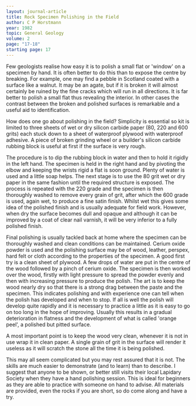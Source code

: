 ```yaml
---
layout: journal-article
title: Rock Specimen Polishing in the Field
author: C P Horstmann
year: 1982
topic: General Geology
volume: 2
page: "17-18"
starting page: 17
---
```

Few geologists realise how easy it is to polish a small flat or 'window' on a specimen by hand. It is often better to do this than to expose the centre by breaking. For example, one may find a pebble in Scotland coated with a surface like a walnut. It may be an agate, but if it is broken it will almost certainly be ruined by the fine cracks which will run in all directions. It is far better to polish a small flat thus revealing the interior. In other cases the contrast between the broken and polished surfaces is remarkable and a useful aid to identification.

How does one go about polishing in the field? Simplicity is essential so kit is limited to three sheets of wet or dry silicon carbide paper (80, 220 and 600 grits) each stuck down to a sheet of waterproof plywood with waterproof adhesive. A piece of broken grinding wheel or a builder's silicon carbide rubbing block is useful at first if the surface is very rough.

The procedure is to dip the rubbing block in water and then to hold it rigidly in the left hand. The specimen is held in the right hand and by pivoting the elbow and keeping the wrists rigid a flat is soon ground. Plenty of water is used and a little soap helps. The next stage is to use the 80 grit wet or dry paper in the same fashion until the required structure is exposed. The process is repeated with the 220 grade and the specimen is then thoroughly washed to remove every grain of grit, after which the 600 grade is used, again wet, to produce a fine satin finish. Whilst wet this gives some idea of the polished finish and is usually adequate for field work. However, when dry the surface becomes dull and opaque and although it can be improved by a coat of clear nail varnish, it will be very inferior to a fully polished finish.

Final polishing is usually tackled back at home where the specimen can be thoroughly washed and clean conditions can be maintained. Cerium oxide powder is used and the polishing surface may be of wood, leather, perspex, hard felt or cloth according to the properties of the specimen. A good first try is a clean sheet of plywood. A few drops of water are put in the centre of the wood followed by a pinch of cerium oxide. The specimen is then worked over the wood, firstly with light pressure to spread the powder evenly and then with increasing pressure to produce the polish. The art is to keep the wood nearly dry so that there is a strong drag between the paste and the specimen. This indicates polishing and with experience one can tell when the polish has developed and when to stop. If all is well the polish will develop quite rapidly and it is necessary to practice a little as it is easy to go on too long in the hope of improving. Usually this results in a gradual deterioration in flatness and the development of what is called 'orange peel', a polished but pitted surface.

A most important point is to keep the wood very clean, whenever it is not in use wrap it in clean paper. A single grain of grit in the surface will render it useless as it will scratch the stone all the time it is being polished.

This may all seem complicated but you may rest assured that it is not. The skills are much easier to demonstrate (and to learn) than to describe. I suggest that anyone to be shown, or better still visits their local Lapidary Society when they have a hand polishing session. This is ideal for beginners as they are able to practice with someone on hand to advise. All materials are provided, even the rocks if you are short, so do come along and have a try.